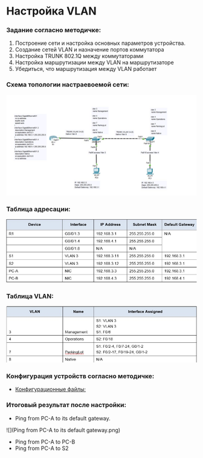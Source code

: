 #  Настройка VLAN 

###  Задание согласно методичке:

  1. Построение сети и настройка основных параметров устройства.
  2. Создание сетей VLAN и назначение портов коммутатора
  3. Настройка TRUNK 802.1Q между коммутаторами
  4. Настройка маршрутизации между VLAN на маршрутизаторе
  5. Убедиться, что маршрутизация между VLAN работает

###  Схема топологии настраевоемой сети:
![](VLAN.png)

###  Таблица адресации:
![](Adress_table.png)

###  Таблица VLAN:
![](Vlan_table.png)

###  Конфигурация устройств согласно методичке:
- [Конфигурационные файлы;](config/)

###  Итоговый результат после настройки:
* Ping from PC-A to its default gateway.

![](Ping from PC-A to its default gateway.png)

* Ping from PC-A to PC-B
* Ping from PC-A to S2

